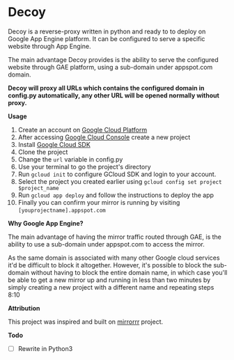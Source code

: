 # Decoy

Decoy is a reverse-proxy written in python and ready to to deploy on Google App Engine platform. It can be configured to serve a specific website through App Engine.

The main advantage Decoy provides is the ability to serve the configured website through GAE platform, using a sub-domain under appspot.com domain.

**Decoy will proxy all URLs which contains the configured domain in config.py automatically, any other URL will be opened normally without proxy.**

**Usage**

1. Create an account on [Google Cloud Platform](https://cloud.google.com/)
2. After accessing [Google Cloud Console](https://console.cloud.google.com/) create a new project
3. Install [Google Cloud SDK](https://cloud.google.com/sdk/install)
4. Clone the project
5. Change the `url` variable in config.py
6. Use your terminal to go the project's directory
7. Run `gcloud init` to configure GCloud SDK and login to your account.
8. Select the project you created earlier using `gcloud config set project $project_name`
9. Run `gcloud app deploy` and follow the instructions to deploy the app
10. Finally you can confirm your mirror is running by visiting `[youprojectname].appspot.com`

**Why Google App Engine?**

The main advantage of having the mirror traffic routed through GAE, is the ability to use a sub-domain under appspot.com to access the mirror.

As the same domain is associated with many other Google cloud services it'd be difficult to block it altogether. However, it's possible to block the sub-domain without having to block the entire domain name, in which case you'll be able to get a new mirror up and running in less than two minutes by simply creating a new project with a different name and repeating steps 8:10

**Attribution**

This project was inspired and built on [mirrorrr](https://github.com/bslatkin/mirrorrr) project.

**Todo**

- [ ] Rewrite in Python3

